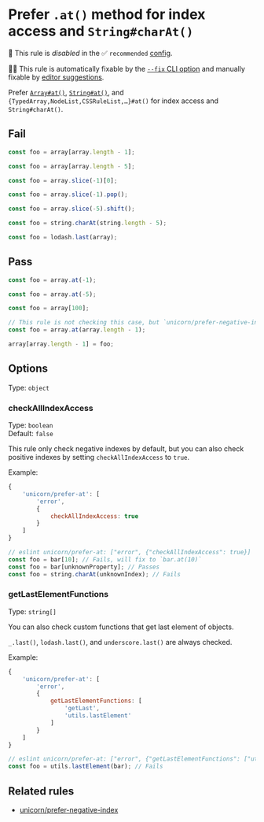 # Prefer `.at()` method for index access and `String#charAt()`

🚫 This rule is _disabled_ in the ✅ `recommended` [config](https://github.com/sindresorhus/eslint-plugin-unicorn#preset-configs).

🔧💡 This rule is automatically fixable by the [`--fix` CLI option](https://eslint.org/docs/latest/user-guide/command-line-interface#--fix) and manually fixable by [editor suggestions](https://eslint.org/docs/developer-guide/working-with-rules#providing-suggestions).

<!-- end auto-generated rule header -->
<!-- Do not manually modify this header. Run: `npm run fix:eslint-docs` -->

Prefer [`Array#at()`](https://developer.mozilla.org/en-US/docs/Web/JavaScript/Reference/Global_Objects/Array/at), [`String#at()`](https://developer.mozilla.org/en-US/docs/Web/JavaScript/Reference/Global_Objects/String/at), and `{TypedArray,NodeList,CSSRuleList,…}#at()` for index access and `String#charAt()`.

## Fail

```js
const foo = array[array.length - 1];
```

```js
const foo = array[array.length - 5];
```

```js
const foo = array.slice(-1)[0];
```

```js
const foo = array.slice(-1).pop();
```

```js
const foo = array.slice(-5).shift();
```

```js
const foo = string.charAt(string.length - 5);
```

```js
const foo = lodash.last(array);
```

## Pass

```js
const foo = array.at(-1);
```

```js
const foo = array.at(-5);
```

```js
const foo = array[100];
```

```js
// This rule is not checking this case, but `unicorn/prefer-negative-index` rule will fix it.
const foo = array.at(array.length - 1);
```

```js
array[array.length - 1] = foo;
```

## Options

Type: `object`

### checkAllIndexAccess

Type: `boolean`\
Default: `false`

This rule only check negative indexes by default, but you can also check positive indexes by setting `checkAllIndexAccess` to `true`.

Example:

```js
{
	'unicorn/prefer-at': [
		'error',
		{
			checkAllIndexAccess: true
		}
	]
}
```

```js
// eslint unicorn/prefer-at: ["error", {"checkAllIndexAccess": true}]
const foo = bar[10]; // Fails, will fix to `bar.at(10)`
const foo = bar[unknownProperty]; // Passes
const foo = string.charAt(unknownIndex); // Fails
```

### getLastElementFunctions

Type: `string[]`

You can also check custom functions that get last element of objects.

`_.last()`, `lodash.last()`, and `underscore.last()` are always checked.

Example:

```js
{
	'unicorn/prefer-at': [
		'error',
		{
			getLastElementFunctions: [
				'getLast',
				'utils.lastElement'
			]
		}
	]
}
```

```js
// eslint unicorn/prefer-at: ["error", {"getLastElementFunctions": ["utils.lastElement"]}]
const foo = utils.lastElement(bar); // Fails
```

## Related rules

- [unicorn/prefer-negative-index](./prefer-negative-index.md)
